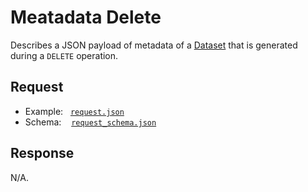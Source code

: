 # Meatadata Delete

Describes a JSON payload of metadata of a [Dataset](https://github.com/JiscRDSS/rdss-canonical-data-model/tree/master/properties/Dataset) that is generated during a `DELETE` operation.

## Request

- Example:&nbsp;&nbsp;&nbsp;[`request.json`](request.json)
- Schema:&nbsp;&nbsp;&nbsp;&nbsp;[`request_schema.json`](request_schema.json)

## Response

N/A.
